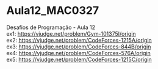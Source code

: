 # Aula12_MAC0327
Desafios de Programação - Aula 12 <br/>
ex1:  https://vjudge.net/problem/Gym-101375I/origin<br/>
ex2:  https://vjudge.net/problem/CodeForces-1215A/origin<br/>
ex3:  https://vjudge.net/problem/CodeForces-844B/origin<br/>
ex4:  https://vjudge.net/problem/CodeForces-576A/origin<br/>
ex5:  https://vjudge.net/problem/CodeForces-1215C/origin
